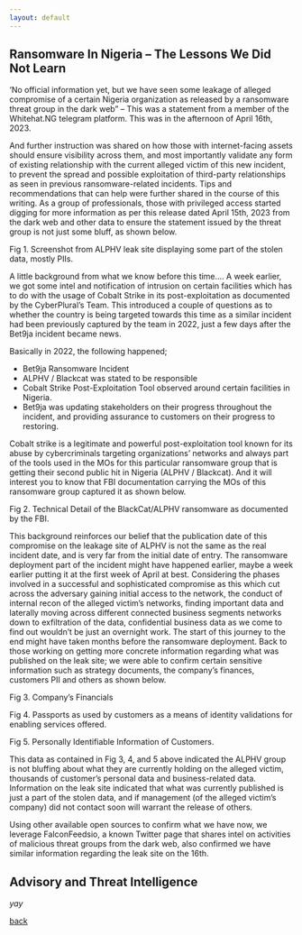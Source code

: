 ```yaml
---
layout: default
---
```


## Ransomware In Nigeria – The Lessons We Did Not Learn

‘No official information yet, but we have seen some leakage of alleged compromise of a certain Nigeria organization as released by a ransomware threat group in the dark web” – This was a statement from a member of the Whitehat.NG telegram platform. This was in the afternoon of April 16th, 2023. 

And further instruction was shared on how those with internet-facing assets should ensure visibility across them, and most importantly validate any form of existing relationship with the current alleged victim of this new incident, to prevent the spread and possible exploitation of third-party relationships as seen in previous ransomware-related incidents. Tips and recommendations that can help were further shared in the course of this writing.
As a group of professionals, those with privileged access started digging for more information as per this release dated April 15th, 2023 from the dark web and other data to ensure the statement issued by the threat group is not just some bluff, as shown below.

Fig 1. Screenshot from ALPHV leak site displaying some part of the stolen data, mostly PIIs.

A little background from what we know before this time….
A week earlier, we got some intel and notification of intrusion on certain facilities which has to do with the usage of Cobalt Strike in its post-exploitation as documented by the CyberPlural’s Team. This introduced a couple of questions as to whether the country is being targeted towards this time as a similar incident had been previously captured by the team in 2022, just a few days after the Bet9ja incident became news. 

Basically in 2022, the following happened;
-	Bet9ja Ransomware Incident 
-	ALPHV / Blackcat was stated to be responsible
-	Cobalt Strike Post-Exploitation Tool observed around certain facilities in Nigeria. 
- Bet9ja was updating stakeholders on their progress throughout the incident, and providing assurance to customers on their progress to restoring.

Cobalt strike is a legitimate and powerful post-exploitation tool known for its abuse by cybercriminals targeting organizations’ networks and always part of the tools used in the MOs for this particular ransomware group that is getting their second public hit in Nigeria (ALPHV / Blackcat). And it will interest you to know that FBI documentation carrying the MOs of this ransomware group captured it as shown below.

Fig 2.  Technical Detail of the BlackCat/ALPHV ransomware as documented by the FBI.

This background reinforces our belief that the publication date of this compromise on the leakage site of ALPHV is not the same as the real incident date, and is very far from the initial date of entry. The ransomware deployment part of the incident might have happened earlier, maybe a week earlier putting it at the first week of April at best. Considering the phases involved in a successful and sophisticated compromise as this which cut across the adversary gaining initial access to the network, the conduct of internal recon of the alleged victim’s networks, finding important data and laterally moving across different connected business segments networks down to exfiltration of the data, confidential business data as we come to find out wouldn’t be just an overnight work. The start of this journey to the end might have taken months before the ransomware deployment.
Back to those working on getting more concrete information regarding what was published on the leak site; we were able to confirm certain sensitive information such as strategy documents, the company’s finances, customers PII and others as shown below. 

Fig 3. Company’s Financials

Fig 4. Passports as used by customers as a means of identity validations for enabling services offered.

Fig 5. Personally Identifiable Information of Customers.

This data as contained in Fig 3, 4, and 5 above indicated the ALPHV group is not bluffing about what they are currently holding on the alleged victim, thousands of customer’s personal data and business-related data. Information on the leak site indicated that what was currently published is just a part of the stolen data, and if management (of the alleged victim’s company) did not contact soon will warrant the release of others.

Using other available open sources to confirm what we have now, we leverage FalconFeedsio, a known Twitter page that shares intel on activities of malicious threat groups from the dark web, also confirmed we have similar information regarding the leak site on the 16th.

## Advisory and Threat Intelligence

_yay_

[back](./)
